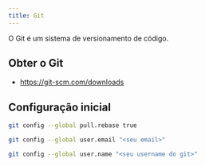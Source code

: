 ```yaml
---
title: Git
---
```


O Git é um sistema de versionamento de código.

## Obter o Git

- <https://git-scm.com/downloads>

## Configuração inicial

```sh
git config --global pull.rebase true
```

```sh
git config --global user.email "<seu email>"
```

```sh
git config --global user.name "<seu username do git>"
```
